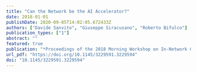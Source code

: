 ```yaml
---
title: "Can the Network be the AI Accelerator?"
date: 2018-01-01
publishDate: 2020-09-05T14:02:05.672433Z
authors: ["Davide Sanvito", "Giuseppe Siracusano", "Roberto Bifulco"]
publication_types: ["1"]
abstract: ""
featured: true 
publication: "*Proceedings of the 2018 Morning Workshop on In-Network Computing, NetCompute@SIGCOMM 2018, Budapest, Hungary, August 20, 2018*"
url_pdf: "https://doi.org/10.1145/3229591.3229594"
doi: "10.1145/3229591.3229594"
---
```


